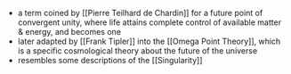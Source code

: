 - a term coined by [[Pierre Teilhard de Chardin]] for a future point of convergent unity, where life attains complete control of available matter & energy, and becomes one
- later adapted by [[Frank Tipler]] into the [[Omega Point Theory]], which is a specific cosmological theory about the future of the universe
- resembles some descriptions of the [[Singularity]]
